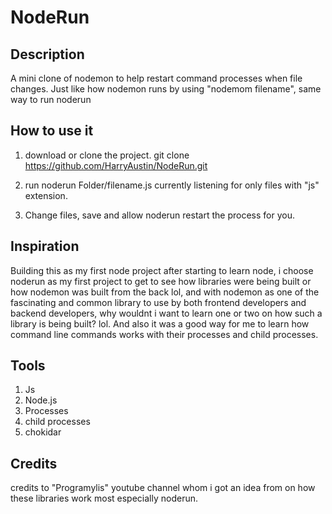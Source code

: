 # NodeRun

## Description
A mini clone of nodemon to help restart command processes when file changes.
Just like how nodemon runs by using "nodemom filename", same way to run noderun

## How to use it
1) download or clone the project.
    git clone https://github.com/HarryAustin/NodeRun.git

2) run noderun Folder/filename.js 
    currently listening for only files with "js" extension.

3) Change files, save and allow noderun restart the process for you.

## Inspiration

Building this as my first node project after starting to learn node, i choose noderun as my first project to get to see how libraries were being built or how nodemon was built from the back lol, and with nodemon as one of the fascinating and common library to use by both frontend developers and backend developers, why wouldnt i want to learn one or two on how such a library is being built? lol.
And also it was a good way for me to learn how command line commands works with their processes and child processes.

## Tools

1) Js
2) Node.js
3) Processes
4) child processes
5) chokidar


## Credits
credits to "Programylis" youtube channel whom i got an idea from on how these libraries work most especially noderun.